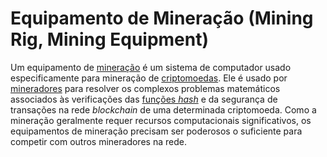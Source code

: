 # Equipamento de Mineração (Mining Rig, Mining Equipment)

Um equipamento de [mineração](Minera%C3%A7%C3%A3o.md) é um sistema de computador usado especificamente para mineração de [criptomoedas](Criptomoedas.md). Ele é usado por [mineradores](Minerador.md) para resolver os complexos problemas matemáticos associados às verificações das [funções _hash_](Fun%C3%A7%C3%A3o%20Hash%20Criptogr%C3%A1fica.md) e da segurança de transações na rede _blockchain_ de uma determinada criptomoeda. Como a mineração geralmente requer recursos computacionais significativos, os equipamentos de mineração precisam ser poderosos o suficiente para competir com outros mineradores na rede.